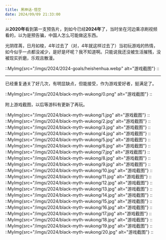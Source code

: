 ```yaml
---
title: 黑神话·悟空
date: 2024/09/09 21:33:00
---
```


从**2020年**看到第一支预告片，到如今已经**2024年**了，当时坐在河边乘凉刷视频看的，以为是预告骗，中国人怎么可能做这东西。

光阴荏苒，日月如梭，4年过去了（对，4年就这样过去了）当初玩游戏的热情，如今似乎一点都没减少，是好是坏呢？我不知道啊。只能说我还没被生活摧残，没被现实折磨，乐观且散漫。

::MyImg{src="/imgs/2024/2024-goals/heishenhua.webp" alt="游戏截图"}
::

***

已经重复通关了好几次，有明显缺点，但能接受，作为游戏爱好者，挺满足了。

::MyImg{src="/imgs/2024/black-myth-wukong/0.png" alt="游戏截图"}
::

附上游戏截图，以后等游科有更新了再玩。

::MyImg{src="/imgs/2024/black-myth-wukong/1.jpg" alt="游戏截图"}
::
::MyImg{src="/imgs/2024/black-myth-wukong/2.jpg" alt="游戏截图"}
::
::MyImg{src="/imgs/2024/black-myth-wukong/3.jpg" alt="游戏截图"}
::
::MyImg{src="/imgs/2024/black-myth-wukong/4.jpg" alt="游戏截图"}
::
::MyImg{src="/imgs/2024/black-myth-wukong/5.jpg" alt="游戏截图"}
::
::MyImg{src="/imgs/2024/black-myth-wukong/6.jpg" alt="游戏截图"}
::
::MyImg{src="/imgs/2024/black-myth-wukong/7.jpg" alt="游戏截图"}
::
::MyImg{src="/imgs/2024/black-myth-wukong/8.jpg" alt="游戏截图"}
::
::MyImg{src="/imgs/2024/black-myth-wukong/9.jpg" alt="游戏截图"}
::
::MyImg{src="/imgs/2024/black-myth-wukong/10.jpg" alt="游戏截图"}
::
::MyImg{src="/imgs/2024/black-myth-wukong/11.jpg" alt="游戏截图"}
::
::MyImg{src="/imgs/2024/black-myth-wukong/12.jpg" alt="游戏截图"}
::
::MyImg{src="/imgs/2024/black-myth-wukong/13.jpg" alt="游戏截图"}
::
::MyImg{src="/imgs/2024/black-myth-wukong/14.jpg" alt="游戏截图"}
::
::MyImg{src="/imgs/2024/black-myth-wukong/15.jpg" alt="游戏截图"}
::
::MyImg{src="/imgs/2024/black-myth-wukong/16.jpg" alt="游戏截图"}
::
::MyImg{src="/imgs/2024/black-myth-wukong/17.jpg" alt="游戏截图"}
::
::MyImg{src="/imgs/2024/black-myth-wukong/18.jpg" alt="游戏截图"}
::
::MyImg{src="/imgs/2024/black-myth-wukong/19.jpg" alt="游戏截图"}
::
::MyImg{src="/imgs/2024/black-myth-wukong/20.jpg" alt="游戏截图"}
::
